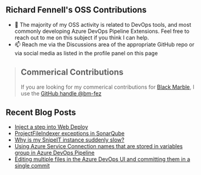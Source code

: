 ## Richard Fennell's OSS Contributions

- 💬 The majority of my OSS activity is related to DevOps tools, and most commonly developing Azure DevOps Pipeline Extensions. Feel free to reach out to me on this subject if you think I can help.
- 📫 Reach me via the Discussions area of the appropriate GitHub repo or via social media as listed in the profile panel on this page

> ## Commerical Contributions
> If you are looking for my commerical contributions for [Black Marble](https://github.com/blackmarble), I use the [GitHub handle @bm-fez](https://github.com/bm-fez)

## Recent Blog Posts
<!-- BLOG-POST-LIST:START -->
- [Inject a step into Web Deploy](https://blog.richardfennell.net/posts/inject-a-step-into-msdeploy/)
- [ProjectFileIndexer exceptions in SonarQube](https://blog.richardfennell.net/posts/projectfileindexer-exceptions-in-sonarqube/)
- [Why is my SnipeIT instance suddenly slow?](https://blog.richardfennell.net/posts/why-is-my-snipeit-instance-suddenly-slow/)
- [Using Azure Service Connection names that are stored in variables group in Azure DevOps Pipeline](https://blog.richardfennell.net/posts/using-azure-service-connection-names-that-are-stored-in-variables-group-ado-pipeline/)
- [Editing multiple files in the Azure DevOps UI and committing them in a single commit](https://blog.richardfennell.net/posts/editing-multiple-files-in-azdo-ui-in-a-single-commit/)
<!-- BLOG-POST-LIST:END -->


<!--
**rfennell/rfennell** is a ✨ _special_ ✨ repository because its `README.md` (this file) appears on your GitHub profile.

Here are some ideas to get you started:

- 🔭 I’m currently working on ...
- 🌱 I’m currently learning ...
- 👯 I’m looking to collaborate on ...
- 🤔 I’m looking for help with ...
- 💬 Ask me about ...
- 📫 How to reach me: ...
- 😄 Pronouns: ...
- ⚡ Fun fact: ...
-->

